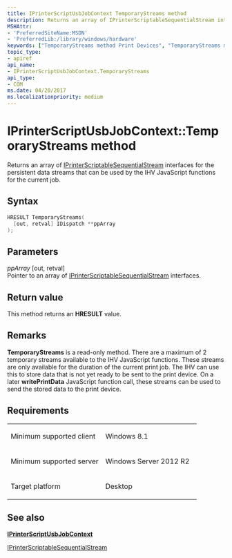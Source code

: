 ```yaml
---
title: IPrinterScriptUsbJobContext TemporaryStreams method
description: Returns an array of IPrinterScriptableSequentialStream interfaces for the persistent data streams that can be used by the IHV JavaScript functions for the current job.
MSHAttr:
- 'PreferredSiteName:MSDN'
- 'PreferredLib:/library/windows/hardware'
keywords: ["TemporaryStreams method Print Devices", "TemporaryStreams method Print Devices , IPrinterScriptUsbJobContext interface", "IPrinterScriptUsbJobContext interface Print Devices , TemporaryStreams method"]
topic_type:
- apiref
api_name:
- IPrinterScriptUsbJobContext.TemporaryStreams
api_type:
- COM
ms.date: 04/20/2017
ms.localizationpriority: medium
---
```


# IPrinterScriptUsbJobContext::TemporaryStreams method

Returns an array of [IPrinterScriptableSequentialStream](/windows-hardware/drivers/ddi/printerextension/nn-printerextension-iprinterscriptablesequentialstream) interfaces for the persistent data streams that can be used by the IHV JavaScript functions for the current job.

## Syntax

```cpp
HRESULT TemporaryStreams(
  [out, retval] IDispatch **ppArray
);
```

## Parameters

*ppArray* \[out, retval\]  
Pointer to an array of [IPrinterScriptableSequentialStream](/windows-hardware/drivers/ddi/printerextension/nn-printerextension-iprinterscriptablesequentialstream) interfaces.

## Return value

This method returns an **HRESULT** value.

## Remarks

**TemporaryStreams** is a read-only method. There are a maximum of 2 temporary streams available to the IHV JavaScript functions. These streams are only available for the duration of the current print job. The IHV can use this to store data that is not yet ready to be sent to the print device. On a later **writePrintData** JavaScript function call, these streams can be used to send the stored data to the print device.

## Requirements

<table>
<colgroup>
<col width="50%" />
<col width="50%" />
</colgroup>
<tbody>
<tr class="odd">
<td><p>Minimum supported client</p></td>
<td><p>Windows 8.1</p></td>
</tr>
<tr class="even">
<td><p>Minimum supported server</p></td>
<td><p>Windows Server 2012 R2</p></td>
</tr>
<tr class="odd">
<td><p>Target platform</p></td>
<td>Desktop</td>
</tr>
</tbody>
</table>

## See also

[**IPrinterScriptUsbJobContext**](iprinterscriptusbjobcontext.md)

[IPrinterScriptableSequentialStream](/windows-hardware/drivers/ddi/printerextension/nn-printerextension-iprinterscriptablesequentialstream)
